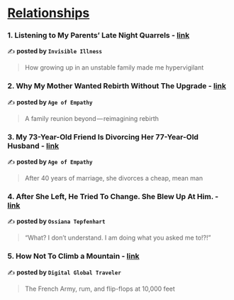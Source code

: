 
<h1><a href=https://medium.com/tag/relationships/recommended target="_blank" rel="noopener noreferrer">Relationships</a></h1>
<h3>1. Listening to My Parents’ Late Night Quarrels - <a href="https://medium.com/invisible-illness/listening-to-my-parents-late-night-quarrels-16db699bf149" target="_blank" rel="noopener noreferrer">link</a></h3>

✍️ **posted by `Invisible Illness`**

<blockquote>How growing up in an unstable family made me hypervigilant</blockquote>

<h3>2. Why My Mother Wanted Rebirth Without The Upgrade - <a href="https://medium.com/age-of-empathy/why-my-mother-wanted-rebirth-without-the-upgrade-bb23429fe35b" target="_blank" rel="noopener noreferrer">link</a></h3>

✍️ **posted by `Age of Empathy`**

<blockquote>A family reunion beyond — reimagining rebirth</blockquote>

<h3>3. My 73-Year-Old Friend Is Divorcing Her 77-Year-Old Husband - <a href="https://medium.com/age-of-empathy/my-73-year-old-friend-is-divorcing-her-77-year-old-husband-75eed22e5b9d" target="_blank" rel="noopener noreferrer">link</a></h3>

✍️ **posted by `Age of Empathy`**

<blockquote>After 40 years of marriage, she divorces a cheap, mean man</blockquote>

<h3>4. After She Left, He Tried To Change. She Blew Up At Him. - <a href="https://medium.com/@ossiana.tepfenhart/after-she-left-he-tried-to-change-she-blew-up-at-him-fe12c017beff" target="_blank" rel="noopener noreferrer">link</a></h3>

✍️ **posted by `Ossiana Tepfenhart`**

<blockquote>“What? I don’t understand. I am doing what you asked me to!?!”</blockquote>

<h3>5. How Not To Climb a Mountain - <a href="https://medium.com/digital-global-traveler/how-not-to-climb-a-mountain-527bd683bcf7" target="_blank" rel="noopener noreferrer">link</a></h3>

✍️ **posted by `Digital Global Traveler`**

<blockquote>The French Army, rum, and flip-flops at 10,000 feet</blockquote>

